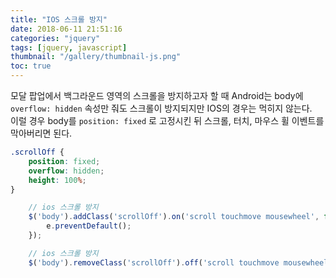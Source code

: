 ```yaml
---
title: "IOS 스크롤 방지"
date: 2018-06-11 21:51:16
categories: "jquery"
tags: [jquery, javascript]
thumbnail: "/gallery/thumbnail-js.png"
toc: true
---
```


모달 팝업에서 백그라운드 영역의 스크롤을 방지하고자 할 때 Android는 body에 `overflow: hidden` 속성만 줘도 스크롤이 방지되지만 IOS의 경우는 먹히지 않는다.  
이럴 경우 body를 `position: fixed` 로 고정시킨 뒤 스크롤, 터치, 마우스 휠 이벤트를 막아버리면 된다.

<!-- more -->

```css
.scrollOff {
    position: fixed;
    overflow: hidden;
    height: 100%;
}
```
```javascript
    // ios 스크롤 방지
    $('body').addClass('scrollOff').on('scroll touchmove mousewheel', function(e){
        e.preventDefault();
    });

    // ios 스크롤 방지
    $('body').removeClass('scrollOff').off('scroll touchmove mousewheel');
```
